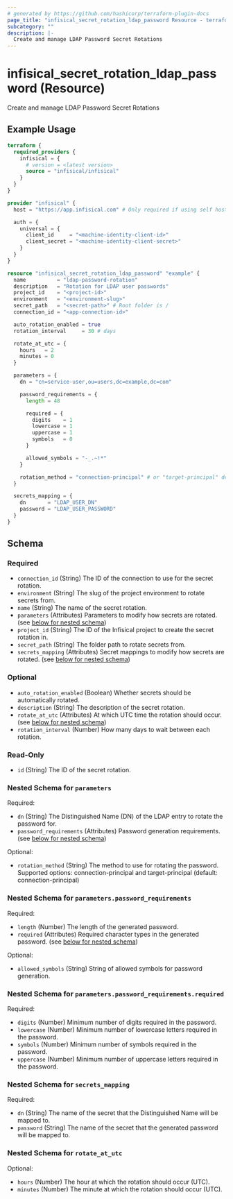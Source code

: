 ```yaml
---
# generated by https://github.com/hashicorp/terraform-plugin-docs
page_title: "infisical_secret_rotation_ldap_password Resource - terraform-provider-infisical"
subcategory: ""
description: |-
  Create and manage LDAP Password Secret Rotations
---
```


# infisical_secret_rotation_ldap_password (Resource)

Create and manage LDAP Password Secret Rotations

## Example Usage

```terraform
terraform {
  required_providers {
    infisical = {
      # version = <latest version>
      source = "infisical/infisical"
    }
  }
}

provider "infisical" {
  host = "https://app.infisical.com" # Only required if using self hosted instance of Infisical

  auth = {
    universal = {
      client_id     = "<machine-identity-client-id>"
      client_secret = "<machine-identity-client-secret>"
    }
  }
}

resource "infisical_secret_rotation_ldap_password" "example" {
  name          = "ldap-password-rotation"
  description   = "Rotation for LDAP user passwords"
  project_id    = "<project-id>"
  environment   = "<environment-slug>"
  secret_path   = "<secret-path>" # Root folder is /
  connection_id = "<app-connection-id>"

  auto_rotation_enabled = true
  rotation_interval     = 30 # days

  rotate_at_utc = {
    hours   = 2
    minutes = 0
  }

  parameters = {
    dn = "cn=service-user,ou=users,dc=example,dc=com"

    password_requirements = {
      length = 48

      required = {
        digits    = 1
        lowercase = 1
        uppercase = 1
        symbols   = 0
      }

      allowed_symbols = "-_.~!*"
    }

    rotation_method = "connection-principal" # or "target-principal" depending on your LDAP setup
  }

  secrets_mapping = {
    dn       = "LDAP_USER_DN"
    password = "LDAP_USER_PASSWORD"
  }
}
```

<!-- schema generated by tfplugindocs -->
## Schema

### Required

- `connection_id` (String) The ID of the connection to use for the secret rotation.
- `environment` (String) The slug of the project environment to rotate secrets from.
- `name` (String) The name of the secret rotation.
- `parameters` (Attributes) Parameters to modify how secrets are rotated. (see [below for nested schema](#nestedatt--parameters))
- `project_id` (String) The ID of the Infisical project to create the secret rotation in.
- `secret_path` (String) The folder path to rotate secrets from.
- `secrets_mapping` (Attributes) Secret mappings to modify how secrets are rotated. (see [below for nested schema](#nestedatt--secrets_mapping))

### Optional

- `auto_rotation_enabled` (Boolean) Whether secrets should be automatically rotated.
- `description` (String) The description of the secret rotation.
- `rotate_at_utc` (Attributes) At which UTC time the rotation should occur. (see [below for nested schema](#nestedatt--rotate_at_utc))
- `rotation_interval` (Number) How many days to wait between each rotation.

### Read-Only

- `id` (String) The ID of the secret rotation.

<a id="nestedatt--parameters"></a>
### Nested Schema for `parameters`

Required:

- `dn` (String) The Distinguished Name (DN) of the LDAP entry to rotate the password for.
- `password_requirements` (Attributes) Password generation requirements. (see [below for nested schema](#nestedatt--parameters--password_requirements))

Optional:

- `rotation_method` (String) The method to use for rotating the password. Supported options: connection-principal and target-principal (default: connection-principal)

<a id="nestedatt--parameters--password_requirements"></a>
### Nested Schema for `parameters.password_requirements`

Required:

- `length` (Number) The length of the generated password.
- `required` (Attributes) Required character types in the generated password. (see [below for nested schema](#nestedatt--parameters--password_requirements--required))

Optional:

- `allowed_symbols` (String) String of allowed symbols for password generation.

<a id="nestedatt--parameters--password_requirements--required"></a>
### Nested Schema for `parameters.password_requirements.required`

Required:

- `digits` (Number) Minimum number of digits required in the password.
- `lowercase` (Number) Minimum number of lowercase letters required in the password.
- `symbols` (Number) Minimum number of symbols required in the password.
- `uppercase` (Number) Minimum number of uppercase letters required in the password.




<a id="nestedatt--secrets_mapping"></a>
### Nested Schema for `secrets_mapping`

Required:

- `dn` (String) The name of the secret that the Distinguished Name will be mapped to.
- `password` (String) The name of the secret that the generated password will be mapped to.


<a id="nestedatt--rotate_at_utc"></a>
### Nested Schema for `rotate_at_utc`

Optional:

- `hours` (Number) The hour at which the rotation should occur (UTC).
- `minutes` (Number) The minute at which the rotation should occur (UTC).
